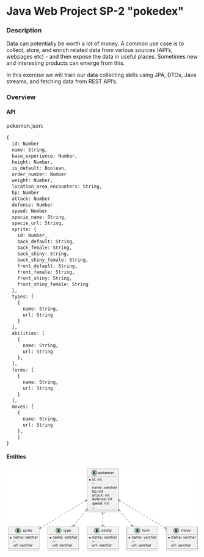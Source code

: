 # Java Web Project SP-2 "pokedex"

### Description

Data can potentially be worth a lot of money. A common use case is to collect, store, and enrich related data from various sources (API’s, webpages etc) - and then expose the data in useful places. Sometimes new and interesting products can emerge from this.

In this exercise we will train our data collecting skills using JPA, DTOs, Java streams, and fetching data from REST API’s.

### Overview

#### API

pokemon.json:
```
{
  id: Number
  name: String,
  base_experience: Number,
  height: Number,
  is_default: Boolean,
  order_number: Number
  weight: Number,
  location_area_encounters: String,
  hp: Number
  attack: Number
  defense: Number
  speed: Number
  specie_name: String,
  specie_url: String,
  sprite: {
    id: Number,
    back_default: String,
    back_female: String,
    back_shiny: String,
    back_shiny_female: String,
    front_default: String,
    front_female: String,
    front_shiny: String,
    front_shiny_female: String
  },
  types: [
    {
      name: String,
      url: String
    }
  ],
  abilities: [
    {
      name: String,
      url: String
    },
  ],
  forms: [
    {
      name: String,
      url: String
    }
  ],
  moves: [
    {
      name: String,
      url: String
    },
    ]
}
```

#### Entities

![uml](https://github.com/Oskar123456/sp-2-pokedex/blob/master/report/ERD.png?raw=true)
